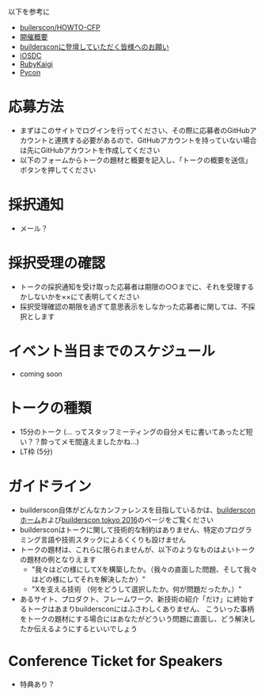以下を参考に
 - [builerscon/HOWTO-CFP](https://github.com/builderscon/builderscon/blob/master/HOWTO-CFP.md)
 - [開催概要](https://docs.google.com/document/d/1_HkLZ5c2Ykocv6olYOApdS31jAVQxwmdNPxVQqO7L4o/edit)
 - [buildersconに登壇していただく皆様へのお願い
](https://docs.google.com/document/d/19jSjDg0Gcfls-UtQzRItNdU1aLrVvDRQkWzJyIZGoH0/edit)
 - [iOSDC](https://docs.google.com/forms/d/e/1FAIpQLSe-9uqtY3AyZx18tKqcWrK1HDQzVUe4I1oAnZzh7vCMsR6Iww/viewform)
 - [RubyKaigi](https://cfp.rubykaigi.org/events/2016?lang=ja)
 - [Pycon](https://pycon.jp/2016/ja/talks/cfp/)
   
# 応募方法

 - まずはこのサイトでログインを行ってください、その際に応募者のGitHubアカウントと連携する必要があるので、GitHubアカウントを持っていない場合は先にGitHubアカウントを作成してください
 - 以下のフォームからトークの題材と概要を記入し、「トークの概要を送信」ボタンを押してください

# 採択通知

- メール？

# 採択受理の確認

- トークの採択通知を受け取った応募者は期限の○○までに、それを受理するかしないかを××にて表明してください
- 採択受理確認の期限を過ぎて意思表示をしなかった応募者に関しては、不採択とします

# イベント当日までのスケジュール
 - coming soon

# トークの種類
 - 15分のトーク (... ってスタッフミーティングの自分メモに書いてあったど短い？？酔ってメモ間違えましたかね...)
 - LT枠 (5分)
 

# ガイドライン

- builderscon自体がどんなカンファレンスを目指しているかは、[builderscon ホーム](http://conf.builderscon.io/builderscon/tokyo/2016)および[builderscon tokyo 2016](http://conf.builderscon.io//builderscon/tokyo/2016)のページをご覧ください
- buildersconはトークに関して技術的な制約はありません、特定のプログラミング言語や技術スタックによるくくりも設けません
- トークの題材は、これらに限られませんが、以下のようなものはよいトークの題材の例となりえます
  - "我々はどの様にしてXを構築したか。（我々の直面した問題、そして我々はどの様にしてそれを解決したか）"
  - "Xを支える技術 （何をどうして選択したか。何が問題だったか。）"
- あるサイト、プロダクト、フレームワーク、新技術の紹介「だけ」に終始するトークはあまりbuildersconにはふさわしくありません、
こういった事柄をトークの題材にする場合にはあなたがどういう問題に直面し、どう解決したか伝えるようにするといいでしょう


# Conference Ticket for Speakers
 - 特典あり？

